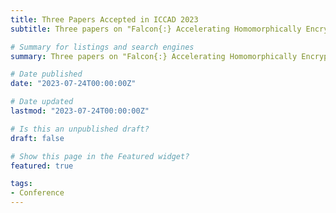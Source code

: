 ```yaml
---
title: Three Papers Accepted in ICCAD 2023
subtitle: Three papers on "Falcon{:} Accelerating Homomorphically Encrypted Convolutions for Efficient Private Mobile Network Inference", "Memory-aware Scheduling for Complex Wired Networks with Iterative Graph Optimization", and "READ{:} Reliability-Enhanced Accelerator Dataflow Optimization using Critical Input Pattern Reduction" are accpeted by ICCAD'2023.

# Summary for listings and search engines
summary: Three papers on "Falcon{:} Accelerating Homomorphically Encrypted Convolutions for Efficient Private Mobile Network Inference", "Memory-aware Scheduling for Complex Wired Networks with Iterative Graph Optimization", and "READ{:} Reliability-Enhanced Accelerator Dataflow Optimization using Critical Input Pattern Reduction" is accepted by ICCAD'2023 as regular papers.

# Date published
date: "2023-07-24T00:00:00Z"

# Date updated
lastmod: "2023-07-24T00:00:00Z"

# Is this an unpublished draft?
draft: false

# Show this page in the Featured widget?
featured: true

tags:
- Conference
---
```


